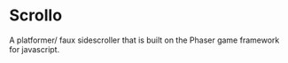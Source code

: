 # Scrollo
A platformer/ faux sidescroller that is built on the Phaser game framework for javascript.

